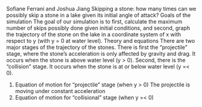 Sofiane Ferrani and Joshua Jiang
Skipping a stone: how many times can we possibly skip a stone in a lake given its initial angle of attack?
Goals of the simulation
The goal of our simulation is to first, calculate the maximum number of skips possibly done given initial conditions, and second, graph the trajectory of the stone on the lake in a coordinate system of x with respect to y (with y = 0 at water level).
Theory and equations
There are two major stages of the trajectory of the stones. There is first the “projectile” stage, where the stone’s acceleration is only affected by gravity and drag. It occurs when the stone is above water level (y > 0). Second, there is the “collision” stage. It occurs when the stone is at or below water level (y =< 0). 
1.	Equation of motion for “projectile” stage (when y > 0)
The projectile is moving under constant acceleration
2.	Equation of motion for “collisional” stage (when y =< 0)